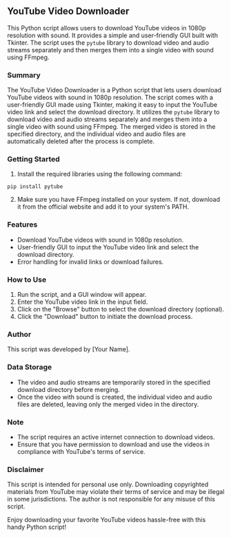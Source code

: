 ## YouTube Video Downloader

This Python script allows users to download YouTube videos in 1080p resolution with sound. It provides a simple and user-friendly GUI built with Tkinter. The script uses the `pytube` library to download video and audio streams separately and then merges them into a single video with sound using FFmpeg.

### Summary

The YouTube Video Downloader is a Python script that lets users download YouTube videos with sound in 1080p resolution. The script comes with a user-friendly GUI made using Tkinter, making it easy to input the YouTube video link and select the download directory. It utilizes the `pytube` library to download video and audio streams separately and merges them into a single video with sound using FFmpeg. The merged video is stored in the specified directory, and the individual video and audio files are automatically deleted after the process is complete.

### Getting Started

1. Install the required libraries using the following command:
```
pip install pytube
```

2. Make sure you have FFmpeg installed on your system. If not, download it from the official website and add it to your system's PATH.

### Features

- Download YouTube videos with sound in 1080p resolution.
- User-friendly GUI to input the YouTube video link and select the download directory.
- Error handling for invalid links or download failures.

### How to Use

1. Run the script, and a GUI window will appear.
2. Enter the YouTube video link in the input field.
3. Click on the "Browse" button to select the download directory (optional).
4. Click the "Download" button to initiate the download process.

### Author

This script was developed by [Your Name].

### Data Storage

- The video and audio streams are temporarily stored in the specified download directory before merging.
- Once the video with sound is created, the individual video and audio files are deleted, leaving only the merged video in the directory.

### Note

- The script requires an active internet connection to download videos.
- Ensure that you have permission to download and use the videos in compliance with YouTube's terms of service.

### Disclaimer

This script is intended for personal use only. Downloading copyrighted materials from YouTube may violate their terms of service and may be illegal in some jurisdictions. The author is not responsible for any misuse of this script.

Enjoy downloading your favorite YouTube videos hassle-free with this handy Python script!
